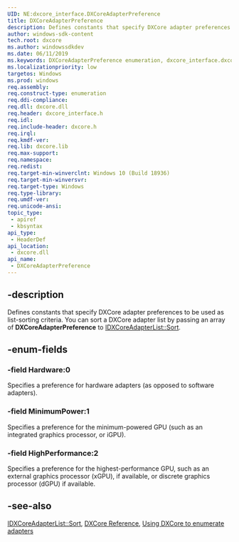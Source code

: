 ```yaml
---
UID: NE:dxcore_interface.DXCoreAdapterPreference
title: DXCoreAdapterPreference
description: Defines constants that specify DXCore adapter preferences to be used as list-sorting criteria.
author: windows-sdk-content
tech.root: dxcore
ms.author: windowssdkdev
ms.date: 06/11/2019
ms.keywords: DXCoreAdapterPreference enumeration, dxcore_interface.dxcoreadapterpreference
ms.localizationpriority: low
targetos: Windows
ms.prod: windows
req.assembly: 
req.construct-type: enumeration
req.ddi-compliance: 
req.dll: dxcore.dll
req.header: dxcore_interface.h
req.idl: 
req.include-header: dxcore.h
req.irql: 
req.kmdf-ver: 
req.lib: dxcore.lib
req.max-support: 
req.namespace: 
req.redist: 
req.target-min-winverclnt: Windows 10 (Build 18936)
req.target-min-winversvr: 
req.target-type: Windows
req.type-library: 
req.umdf-ver: 
req.unicode-ansi: 
topic_type:
 - apiref
 - kbsyntax
api_type:
 - HeaderDef
api_location:
 - dxcore.dll
api_name:
 - DXCoreAdapterPreference
---
```


## -description

Defines constants that specify DXCore adapter preferences to be used as list-sorting criteria. You can sort a DXCore adapter list by passing an array of **DXCoreAdapterPreference** to [IDXCoreAdapterList::Sort](/windows/win32/api/dxcore_interface/nf-dxcore_interface-idxcoreadapterlist-sort).

## -enum-fields

### -field Hardware:0

Specifies a preference for hardware adapters (as opposed to software adapters).

### -field MinimumPower:1

Specifies a preference for the minimum-powered GPU (such as an integrated graphics processor, or iGPU).

### -field HighPerformance:2

Specifies a preference for the highest-performance GPU, such as an external graphics processor (xGPU), if available, or discrete graphics processor (dGPU) if available.

## -see-also

[IDXCoreAdapterList::Sort](/windows/win32/api/dxcore_interface/nf-dxcore_interface-idxcoreadapterlist-sort), [DXCore Reference](/windows/win32/dxcore/dxcore-reference), [Using DXCore to enumerate adapters](/windows/win32/dxcore/dxcore-enum-adapters)

